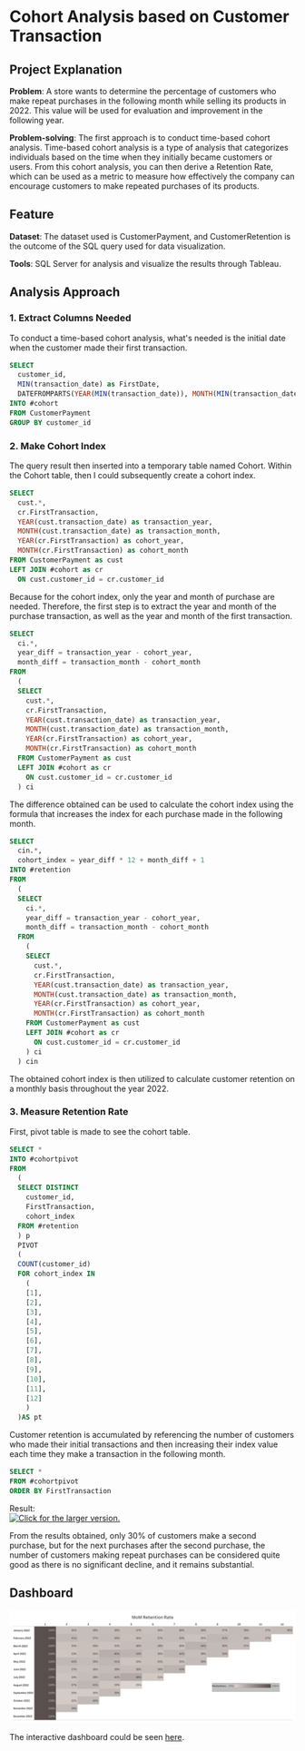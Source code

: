 
# Cohort Analysis based on Customer Transaction

## Project Explanation
**Problem**: A store wants to determine the percentage of customers who make repeat purchases in the following month while selling its products in 2022. This value will be used for evaluation and improvement in the following year.

**Problem-solving**: The first approach is to conduct time-based cohort analysis. Time-based cohort analysis is a type of analysis that categorizes individuals based on the time when they initially became customers or users. From this cohort analysis, you can then derive a Retention Rate, which can be used as a metric to measure how effectively the company can encourage customers to make repeated purchases of its products.


## Feature
**Dataset**: The dataset used is CustomerPayment, and CustomerRetention is the outcome of the SQL query used for data visualization.


**Tools**: SQL Server for analysis and visualize the results through Tableau.


## Analysis Approach
### 1. Extract Columns Needed
To conduct a time-based cohort analysis, what's needed is the initial date when the customer made their first transaction.

```sql
SELECT 
  customer_id,
  MIN(transaction_date) as FirstDate,
  DATEFROMPARTS(YEAR(MIN(transaction_date)), MONTH(MIN(transaction_date)), 1) as FirstTransaction
INTO #cohort
FROM CustomerPayment
GROUP BY customer_id
```


### 2. Make Cohort Index
The query result then inserted into a temporary table named Cohort. Within the Cohort table, then I could subsequently create a cohort index.

```sql
SELECT 
  cust.*,
  cr.FirstTransaction,
  YEAR(cust.transaction_date) as transaction_year,
  MONTH(cust.transaction_date) as transaction_month,
  YEAR(cr.FirstTransaction) as cohort_year,
  MONTH(cr.FirstTransaction) as cohort_month
FROM CustomerPayment as cust
LEFT JOIN #cohort as cr
  ON cust.customer_id = cr.customer_id 
```
Because for the cohort index, only the year and month of purchase are needed. Therefore, the first step is to extract the year and month of the purchase transaction, as well as the year and month of the first transaction.


```sql
SELECT 
  ci.*,
  year_diff = transaction_year - cohort_year,
  month_diff = transaction_month - cohort_month
FROM 
  (
  SELECT 
    cust.*,
    cr.FirstTransaction,
    YEAR(cust.transaction_date) as transaction_year,
    MONTH(cust.transaction_date) as transaction_month,
    YEAR(cr.FirstTransaction) as cohort_year,
    MONTH(cr.FirstTransaction) as cohort_month
  FROM CustomerPayment as cust
  LEFT JOIN #cohort as cr
    ON cust.customer_id = cr.customer_id 
  ) ci
```
The difference obtained can be used to calculate the cohort index using the formula that increases the index for each purchase made in the following month.


```sql
SELECT 
  cin.*,
  cohort_index = year_diff * 12 + month_diff + 1
INTO #retention
FROM 
  (
  SELECT
    ci.*,
    year_diff = transaction_year - cohort_year,
    month_diff = transaction_month - cohort_month
  FROM 
    (
    SELECT
      cust.*,
      cr.FirstTransaction,
      YEAR(cust.transaction_date) as transaction_year,
      MONTH(cust.transaction_date) as transaction_month,
      YEAR(cr.FirstTransaction) as cohort_year,
      MONTH(cr.FirstTransaction) as cohort_month
    FROM CustomerPayment as cust
    LEFT JOIN #cohort as cr
      ON cust.customer_id = cr.customer_id 
    ) ci
  ) cin
```

The obtained cohort index is then utilized to calculate customer retention on a monthly basis throughout the year 2022.

### 3. Measure Retention Rate
First, pivot table is made to see the cohort table.

```sql
SELECT *
INTO #cohortpivot
FROM
  (
  SELECT DISTINCT
    customer_id,
    FirstTransaction,
    cohort_index
  FROM #retention 
  ) p
  PIVOT
  (
  COUNT(customer_id)
  FOR cohort_index IN
    (
    [1],
    [2],
    [3],
    [4],
    [5],
    [6],
    [7],
    [8],
    [9],
    [10],
    [11],
    [12]
    )
  )AS pt
```

Customer retention is accumulated by referencing the number of customers who made their initial transactions and then increasing their index value each time they make a transaction in the following month.

```sql
SELECT *
FROM #cohortpivot
ORDER BY FirstTransaction
```

Result: <br>
<a href="https://drive.google.com/uc?export=view&id=10KJse5FHtXmmUGMcLBF6zS3EMOVaW0iP"><img src="https://drive.google.com/uc?export=view&id=10KJse5FHtXmmUGMcLBF6zS3EMOVaW0iP" title="Click for the larger version." /></a>


From the results obtained, only 30% of customers make a second purchase, but for the next purchases after the second purchase, the number of customers making repeat purchases can be considered quite good as there is no significant decline, and it remains substantial.


## Dashboard
![alt text](https://github.com/ProjectofTheDay/CustomerTransaction/blob/main/MoM%20Retention%20Rate.png?raw=true)

The interactive dashboard could be seen [here](https://public.tableau.com/views/RetentionRateofCustomerTransaction/Dashboard1?:language=en-US&:display_count=n&:origin=viz_share_link). 
